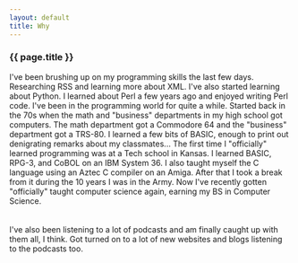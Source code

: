 ```yaml
---
layout: default
title: Why
---
```


### {{ page.title }}
I've been brushing up on my programming skills the last few days.  Researching RSS and learning more about XML.  I've also started learning about Python.  I learned about Perl a few years ago and enjoyed writing Perl code.  I've been in the programming world for quite a while.  Started back in the 70s when the math and "business" departments in my high school got computers.  The math department got a Commodore 64 and the "business" department got a TRS-80.  I learned a few bits of BASIC, enough to print out denigrating remarks about my classmates...  The first time I "officially" learned programming was at a Tech school in Kansas.  I learned BASIC, RPG-3, and CoBOL on an IBM System 36.  I also taught myself the C language using an Aztec C compiler on an Amiga.  After that I took a break from it during the 10 years I was in the Army.  Now I've recently gotten "officially" taught computer science again, earning my BS in Computer Science.  
<br />
<br />I've also been listening to a lot of podcasts and am finally caught up with them all, I think.  Got turned on to a lot of new websites and blogs listening to the podcasts too.
